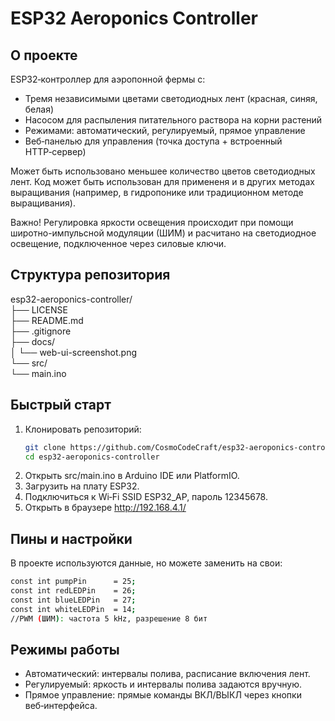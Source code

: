 # ESP32 Aeroponics Controller

## О проекте
ESP32‑контроллер для аэропонной фермы с:
- Тремя независимыми цветами светодиодных лент (красная, синяя, белая)
- Насосом для распыления питательного раствора на корни растений
- Режимами: автоматический, регулируемый, прямое управление
- Веб‑панелью для управления (точка доступа + встроенный HTTP‑сервер)


Может быть использовано меньшее количество цветов светодиодных лент. Код может быть использован для примененя и в других методах выращивания (например, в гидропонике или традиционном методе выращивания).

Важно! Регулировка яркости освещения происходит при помощи широтно-импульсной модуляции (ШИМ) и расчитано на светодиодное освещение, подключенное через силовые ключи.

## Структура репозитория
esp32-aeroponics-controller/  
├── LICENSE  
├── README.md  
├── .gitignore  
├── docs/  
│   └── web-ui-screenshot.png  
└── src/  
    └── main.ino

## Быстрый старт
1. Клонировать репозиторий:
   ```bash
   git clone https://github.com/CosmoCodeCraft/esp32-aeroponics-controller.git
   cd esp32-aeroponics-controller
2. Открыть src/main.ino в Arduino IDE или PlatformIO.
3. Загрузить на плату ESP32.
4. Подключиться к Wi‑Fi SSID ESP32_AP, пароль 12345678.
5. Открыть в браузере http://192.168.4.1/

## Пины и настройки
В проекте используются данные, но можете заменить на свои:
   ```bash
   const int pumpPin      = 25;
   const int redLEDPin    = 26;
   const int blueLEDPin   = 27;
   const int whiteLEDPin  = 14;
   //PWM (ШИМ): частота 5 kHz, разрешение 8 бит
   ```
## Режимы работы
- Автоматический: интервалы полива, расписание включения лент.
- Регулируемый: яркость и интервалы полива задаются вручную.
- Прямое управление: прямые команды ВКЛ/ВЫКЛ через кнопки веб‑интерфейса.
